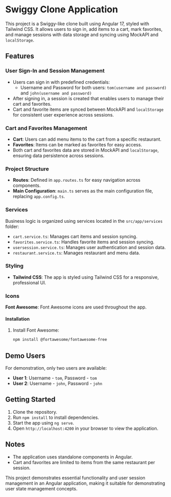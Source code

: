 # Swiggy Clone Application

This project is a Swiggy-like clone built using Angular 17, styled with Tailwind CSS. It allows users to sign in, add items to a cart, mark favorites, and manage sessions with data storage and syncing using MockAPI and `localStorage`.

## Features

### User Sign-In and Session Management
- Users can sign in with predefined credentials:
  - Username and Password for both users: `tom(username and password)` and `john(username and password)`
- After signing in, a session is created that enables users to manage their cart and favorites.
- Cart and favorite items are synced between MockAPI and `localStorage` for consistent user experience across sessions.

### Cart and Favorites Management
- **Cart**: Users can add menu items to the cart from a specific restaurant.
- **Favorites**: Items can be marked as favorites for easy access.
- Both cart and favorites data are stored in MockAPI and `localStorage`, ensuring data persistence across sessions.

### Project Structure
- **Routes**: Defined in `app.routes.ts` for easy navigation across components.
- **Main Configuration**: `main.ts` serves as the main configuration file, replacing `app.config.ts`.

### Services
Business logic is organized using services located in the `src/app/services` folder:
- `cart.service.ts`: Manages cart items and session syncing.
- `favorites.service.ts`: Handles favorite items and session syncing.
- `usersession.service.ts`: Manages user authentication and session data.
- `restaurant.service.ts`: Manages restaurant and menu data.

### Styling
- **Tailwind CSS**: The app is styled using Tailwind CSS for a responsive, professional UI.

### Icons
**Font Awesome**: Font Awesome icons are used throughout the app.

#### Installation
1. Install Font Awesome:
   ```bash
   npm install @fortawesome/fontawesome-free

## Demo Users
For demonstration, only two users are available:
- **User 1**: Username - `tom`, Password - `tom`
- **User 2**: Username - `john`, Password - `john`

## Getting Started

1. Clone the repository.
2. Run `npm install` to install dependencies.
3. Start the app using `ng serve`.
4. Open `http://localhost:4200` in your browser to view the application.

## Notes
- The application uses standalone components in Angular.
- Cart and favorites are limited to items from the same restaurant per session.

This project demonstrates essential functionality and user session management in an Angular application, making it suitable for demonstrating user state management concepts.
